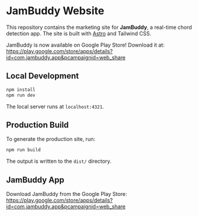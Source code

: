 # JamBuddy Website

This repository contains the marketing site for **JamBuddy**, a real-time chord detection app. The site is built with [Astro](https://astro.build/) and Tailwind CSS.

JamBuddy is now available on Google Play Store! Download it at: <https://play.google.com/store/apps/details?id=com.jambuddy.app&pcampaignid=web_share>

## Local Development

```bash
npm install
npm run dev
```

The local server runs at `localhost:4321`.

## Production Build

To generate the production site, run:

```bash
npm run build
```

The output is written to the `dist/` directory.

## JamBuddy App

Download JamBuddy from the Google Play Store:
<https://play.google.com/store/apps/details?id=com.jambuddy.app&pcampaignid=web_share>
